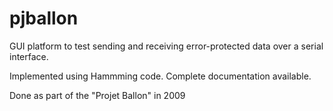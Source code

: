 # pjballon
GUI platform to test sending and receiving error-protected data over a serial interface.

Implemented using Hammming code. Complete documentation available. 

Done as part of the "Projet Ballon" in 2009
